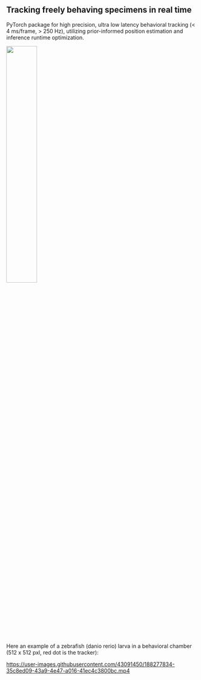 ## Tracking freely behaving specimens in real time

PyTorch package for high precision, ultra low latency behavioral tracking (< 4 ms/frame, > 250 Hz), utilizing prior-informed position estimation and inference runtime optimization.



<img src="./tracking-cropped.svg" width=40% height=40%>



Here an example of a zebrafish (danio rerio) larva in a behavioral chamber (512 x 512 pxl, red dot is the tracker):

https://user-images.githubusercontent.com/43091450/188277834-35c8ed09-43a9-4e47-a016-41ec4c3800bc.mp4
